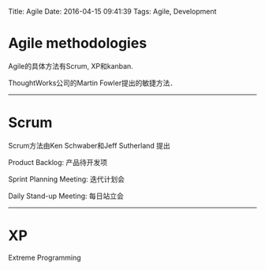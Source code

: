 Title: Agile
Date: 2016-04-15 09:41:39
Tags: Agile, Development



# Agile methodologies

Agile的具体方法有Scrum, XP和kanban.

ThoughtWorks公司的Martin Fowler提出的敏捷方法．

***

# Scrum

Scrum方法由Ken Schwaber和Jeff Sutherland 提出

Product Backlog: 产品待开发项

Sprint Planning Meeting: 迭代计划会

Daily Stand-up Meeting: 每日站立会

***

# XP

Extreme Programming
